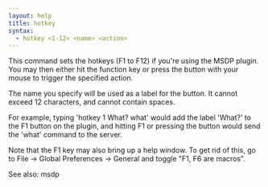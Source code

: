 ```yaml
---
layout: help
title: hotkey
syntax:
  - hotkey <1-12> <name> <action>
---
```


This command sets the hotkeys (F1 to F12) if you're using the MSDP plugin.  You
may then either hit the function key or press the button with your mouse to 
trigger the specified action.

The name you specify will be used as a label for the button.  It cannot exceed
12 characters, and cannot contain spaces.

For example, typing 'hotkey 1 What? what' would add the label 'What?' to the 
F1 button on the plugin, and hitting F1 or pressing the button would send the 
'what' command to the server.

Note that the F1 key may also bring up a help window.  To get rid of this, go 
to File -> Global Preferences -> General and toggle "F1, F6 are macros".

See also: msdp
